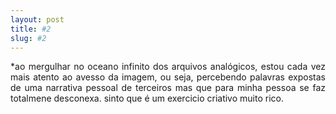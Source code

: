 ```yaml
---
layout: post
title: #2
slug: #2
---
```


<p class="description" style="text-align: justify;">
*ao mergulhar no oceano infinito dos arquivos analógicos, estou cada vez mais atento ao avesso da imagem, ou seja, percebendo palavras expostas de uma narrativa pessoal de terceiros mas que para minha pessoa se faz totalmene desconexa. sinto que é um exercicio criativo muito rico. 
